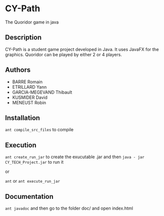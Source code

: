 # CY-Path

The Quoridor game in java

## Description

CY-Path is a student game project developed in Java. It uses JavaFX for the graphics. 
Quoridor can be played by either 2 or 4 players.

## Authors

* BARRE Romain
* ETRILLARD Yann
* GARCIA-MEGEVAND Thibault
* KUSMIDER David
* MENEUST Robin

## Installation

`ant compile_src_files` to compile

## Execution

`ant create_run_jar` to create the exucutable .jar and then `java - jar CY_TECH_Project.jar` to run it

or

`ant` or `ant execute_run_jar`

## Documentation

`ant javadoc` and then go to the folder doc/ and open index.html

